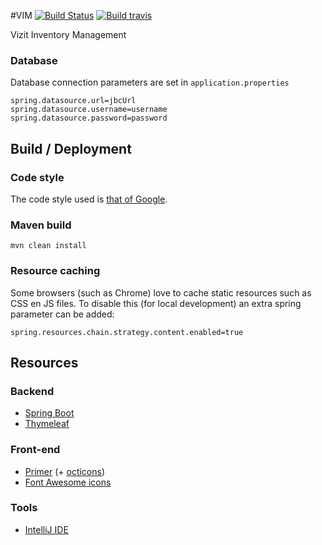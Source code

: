 #VIM 
[![Build Status](https://cloud.drone.io/api/badges/mathiasbosman/vim/status.svg)](https://cloud.drone.io/mathiasbosman/vim)  [![Build travis](https://travis-ci.org/mathiasbosman/vim.svg?branch=master)](https://travis-ci.org/mathiasbosman/vim)

Vizit Inventory Management
### Database

Database connection parameters are set in `application.properties`
```properties
spring.datasource.url=jbcUrl
spring.datasource.username=username
spring.datasource.password=password
```

## Build / Deployment
### Code style
The code style used is [that of Google](https://github.com/google/styleguide).
### Maven build
```
mvn clean install
```

### Resource caching
Some browsers (such as Chrome) love to cache static resources such as CSS en JS files.
To disable this (for local development) an extra spring parameter can be added:
```properties
spring.resources.chain.strategy.content.enabled=true
```

## Resources
### Backend
* [Spring Boot](https://spring.io/guides/gs/serving-web-content/)
* [Thymeleaf](https://www.thymeleaf.org/)
### Front-end
* [Primer](https://primer.style/) (+ [octicons](https://octicons.github.com/))
* [Font Awesome icons](https://fontawesome.com/)
### Tools
* [IntelliJ IDE](https://www.jetbrains.com/idea/)
